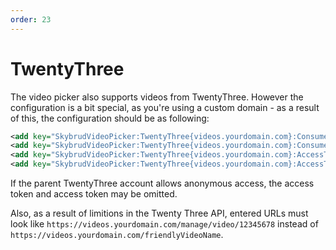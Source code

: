 ```yaml
---
order: 23
---
```


# TwentyThree

The video picker also supports videos from TwentyThree. However the configuration is a bit special, as you're using a custom domain - as a result of this, the configuration should be as following:

```xml
<add key="SkybrudVideoPicker:TwentyThree{videos.yourdomain.com}:ConsumerKey" value="TwentyThree consumer key" />
<add key="SkybrudVideoPicker:TwentyThree{videos.yourdomain.com}:ConsumerSecret" value="TwentyThree consumer secret" />
<add key="SkybrudVideoPicker:TwentyThree{videos.yourdomain.com}:AccessToken" value="TwentyThree access token" />
<add key="SkybrudVideoPicker:TwentyThree{videos.yourdomain.com}:AccessTokenSecret" value="TwentyThree access token secret" />
```

If the parent TwentyThree account allows anonymous access, the access token and access token may be omitted.

Also, as a result of limitions in the Twenty Three API, entered URLs must look like `https://videos.yourdomain.com/manage/video/12345678` instead of `https://videos.yourdomain.com/friendlyVideoName`.
